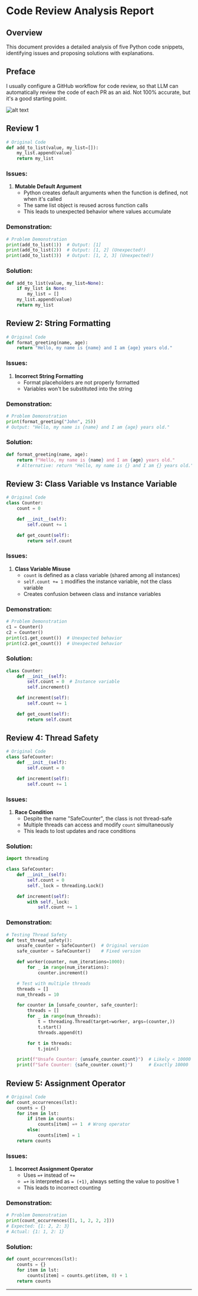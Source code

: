 # Code Review Analysis Report

## Overview

This document provides a detailed analysis of five Python code snippets, identifying issues and proposing solutions with explanations.

## Preface

I usually configure a GitHub workflow for code review, so that LLM can automatically review the code of each PR as an aid. Not 100% accurate, but it's a good starting point.

![alt text](image.png)

## Review 1

```python
# Original Code
def add_to_list(value, my_list=[]):
    my_list.append(value)
    return my_list
```

### Issues:

1. **Mutable Default Argument**
   - Python creates default arguments when the function is defined, not when it's called
   - The same list object is reused across function calls
   - This leads to unexpected behavior where values accumulate

### Demonstration:

```python
# Problem Demonstration
print(add_to_list(1))  # Output: [1]
print(add_to_list(2))  # Output: [1, 2] (Unexpected!)
print(add_to_list(3))  # Output: [1, 2, 3] (Unexpected!)
```

### Solution:

```python
def add_to_list(value, my_list=None):
    if my_list is None:
        my_list = []
    my_list.append(value)
    return my_list
```

## Review 2: String Formatting

```python
# Original Code
def format_greeting(name, age):
    return "Hello, my name is {name} and I am {age} years old."
```

### Issues:

1. **Incorrect String Formatting**
   - Format placeholders are not properly formatted
   - Variables won't be substituted into the string

### Demonstration:

```python
# Problem Demonstration
print(format_greeting("John", 25))
# Output: "Hello, my name is {name} and I am {age} years old."
```

### Solution:

```python
def format_greeting(name, age):
    return f"Hello, my name is {name} and I am {age} years old."
    # Alternative: return "Hello, my name is {} and I am {} years old.".format(name, age)
```

## Review 3: Class Variable vs Instance Variable

```python
# Original Code
class Counter:
    count = 0

    def __init__(self):
        self.count += 1

    def get_count(self):
        return self.count
```

### Issues:

1. **Class Variable Misuse**
   - `count` is defined as a class variable (shared among all instances)
   - `self.count += 1` modifies the instance variable, not the class variable
   - Creates confusion between class and instance variables

### Demonstration:

```python
# Problem Demonstration
c1 = Counter()
c2 = Counter()
print(c1.get_count())  # Unexpected behavior
print(c2.get_count())  # Unexpected behavior
```

### Solution:

```python
class Counter:
    def __init__(self):
        self.count = 0  # Instance variable
        self.increment()

    def increment(self):
        self.count += 1

    def get_count(self):
        return self.count
```

## Review 4: Thread Safety

```python
# Original Code
class SafeCounter:
    def __init__(self):
        self.count = 0

    def increment(self):
        self.count += 1
```

### Issues:

1. **Race Condition**
   - Despite the name "SafeCounter", the class is not thread-safe
   - Multiple threads can access and modify `count` simultaneously
   - This leads to lost updates and race conditions

### Solution:

```python
import threading

class SafeCounter:
    def __init__(self):
        self.count = 0
        self._lock = threading.Lock()

    def increment(self):
        with self._lock:
            self.count += 1
```

### Demonstration:

```python
# Testing Thread Safety
def test_thread_safety():
    unsafe_counter = SafeCounter()  # Original version
    safe_counter = SafeCounter()    # Fixed version

    def worker(counter, num_iterations=1000):
        for _ in range(num_iterations):
            counter.increment()

    # Test with multiple threads
    threads = []
    num_threads = 10

    for counter in [unsafe_counter, safe_counter]:
        threads = []
        for _ in range(num_threads):
            t = threading.Thread(target=worker, args=(counter,))
            t.start()
            threads.append(t)

        for t in threads:
            t.join()

    print(f"Unsafe Counter: {unsafe_counter.count}")  # Likely < 10000
    print(f"Safe Counter: {safe_counter.count}")      # Exactly 10000
```

## Review 5: Assignment Operator

```python
# Original Code
def count_occurrences(lst):
    counts = {}
    for item in lst:
        if item in counts:
            counts[item] =+ 1  # Wrong operator
        else:
            counts[item] = 1
    return counts
```

### Issues:

1. **Incorrect Assignment Operator**
   - Uses `=+` instead of `+=`
   - `=+` is interpreted as `= (+1)`, always setting the value to positive 1
   - This leads to incorrect counting

### Demonstration:

```python
# Problem Demonstration
print(count_occurrences([1, 1, 2, 2, 2]))
# Expected: {1: 2, 2: 3}
# Actual: {1: 1, 2: 1}
```

### Solution:

```python
def count_occurrences(lst):
    counts = {}
    for item in lst:
        counts[item] = counts.get(item, 0) + 1
    return counts
```

---
